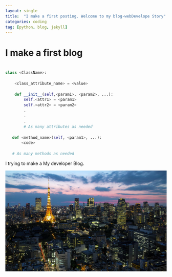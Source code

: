 ```yaml
---
layout: single
title:  "I make a first posting. Welcome to my blog-webDevelope Story"
categories: coding
tag: [python, blog, jekyll]
---
```


# I make a first blog

```python

class <ClassName>:

    <class_attribute_name> = <value>

    def __init__(self,<param1>, <param2>, ...):
        self.<attr1> = <param1>
        self.<attr2> = <param2>
        .
        .
        .
        # As many attributes as needed
    
   def <method_name>(self, <param1>, ...):
       <code>
       
   # As many methods as needed

```

I trying to make a My developer Blog.

![Japan-capital-Tokyo-city-lights-tower-houses-skyscrapers-dusk_1920x1200](../imeages/2022-01-30-first/Japan-capital-Tokyo-city-lights-tower-houses-skyscrapers-dusk_1920x1200-16471729799201.jpg)

